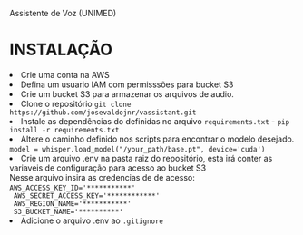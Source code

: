 Assistente de Voz (UNIMED)

<h1>INSTALAÇÃO</h1>
<li>
  Crie uma conta na AWS
</li>
<li>
  Defina um usuario IAM com permisssões para bucket S3
</li>
<li>
  Crie um bucket S3 para armazenar os arquivos de audio.
</li>
<li>
  Clone o repositório <code>git clone https://github.com/josevaldojnr/vassistant.git</code>
</li>
<li>
  Instale as dependências do definidas no arquivo <code>requirements.txt</code> - <code>pip install -r requirements.txt</code>
</li>
<li>
  Altere o caminho definido nos scripts para encontrar o modelo desejado.<br>
  <code>model = whisper.load_model("/your_path/base.pt", device='cuda')</code>
</li>
<li>
  Crie um arquivo .env na pasta raiz do repositório, esta irá conter as variaveis de configuração para acesso ao bucket S3<br>
  Nesse arquivo insira as credencias de de acesso:<br>
   <code>AWS_ACCESS_KEY_ID='***********'
 AWS_SECRET_ACCESS_KEY='************'
 AWS_REGION_NAME='***********'
 S3_BUCKET_NAME='**********'</code>
  
</l1>
<li>
  Adicione o arquivo .env ao <code>.gitignore</code>
</li>
